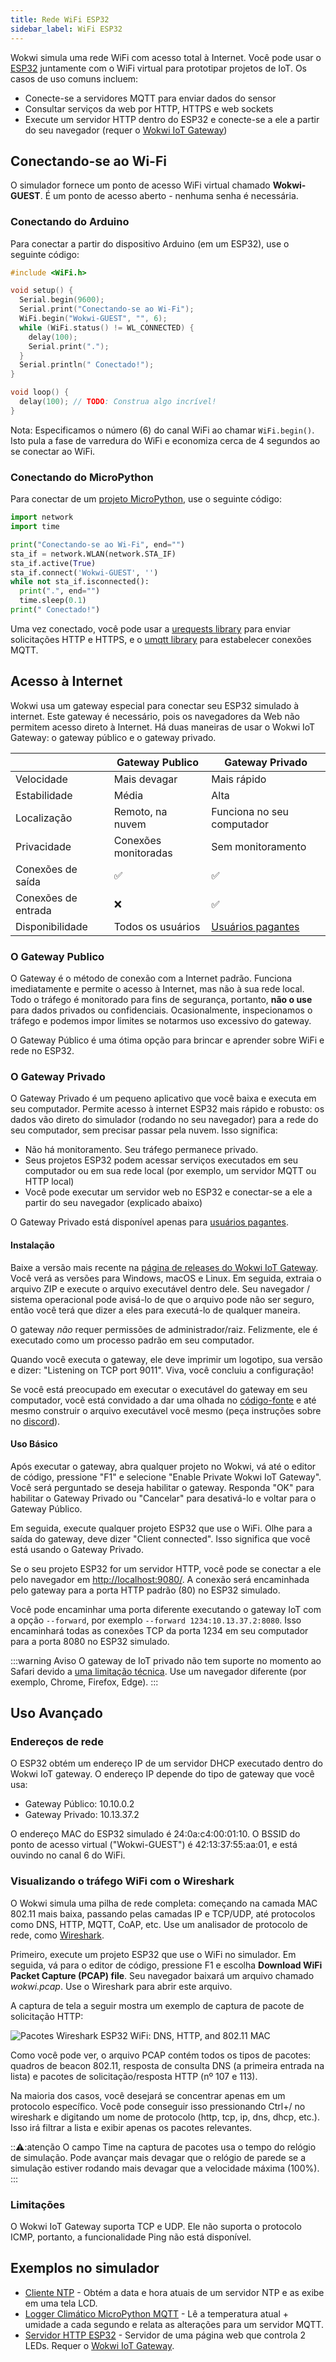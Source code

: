 ```yaml
---
title: Rede WiFi ESP32
sidebar_label: WiFi ESP32
---
```


Wokwi simula uma rede WiFi com acesso total à Internet. Você pode usar o [ESP32](./esp32) juntamente com o WiFi virtual para prototipar projetos de IoT. Os casos de uso comuns incluem:

- Conecte-se a servidores MQTT para enviar dados do sensor
- Consultar serviços da web por HTTP, HTTPS e web sockets
- Execute um servidor HTTP dentro do ESP32 e conecte-se a ele a partir do seu navegador (requer o [Wokwi IoT Gateway](#o-gateway-privado))

## Conectando-se ao Wi-Fi

O simulador fornece um ponto de acesso WiFi virtual chamado **Wokwi-GUEST**. É um ponto de acesso aberto - nenhuma senha é necessária.

### Conectando do Arduino

Para conectar a partir do dispositivo Arduino (em um ESP32), use o seguinte código:

```cpp
#include <WiFi.h>

void setup() {
  Serial.begin(9600);
  Serial.print("Conectando-se ao Wi-Fi");
  WiFi.begin("Wokwi-GUEST", "", 6);
  while (WiFi.status() != WL_CONNECTED) {
    delay(100);
    Serial.print(".");
  }
  Serial.println(" Conectado!");
}

void loop() {
  delay(100); // TODO: Construa algo incrível!
}
```

Nota: Especificamos o número (6) do canal WiFi ao chamar `WiFi.begin()`. Isto pula a fase de varredura do WiFi e economiza cerca de 4 segundos ao se conectar ao WiFi.

### Conectando do MicroPython

Para conectar de um [projeto MicroPython](https://wokwi.com/projects/new/micropython-esp32), use o seguinte código:

```python
import network
import time

print("Conectando-se ao Wi-Fi", end="")
sta_if = network.WLAN(network.STA_IF)
sta_if.active(True)
sta_if.connect('Wokwi-GUEST', '')
while not sta_if.isconnected():
  print(".", end="")
  time.sleep(0.1)
print(" Conectado!")
```

Uma vez conectado, você pode usar a [urequests library](https://mpython.readthedocs.io/en/master/library/mPython/urequests.html) para enviar solicitações HTTP e HTTPS, e o [umqtt library](https://mpython.readthedocs.io/en/master/library/mPython/umqtt.simple.html) para estabelecer conexões MQTT.

## Acesso à Internet

Wokwi usa um gateway especial para conectar seu ESP32 simulado à internet. Este gateway é necessário, pois os navegadores da Web não permitem acesso direto à Internet. Há duas maneiras de usar o Wokwi IoT Gateway: o gateway público e o gateway privado.

|                      | Gateway Publico       | Gateway Privado                                             |
| -------------------- | --------------------- | ----------------------------------------------------------- |
| Velocidade           | Mais devagar          | Mais rápido                                                 |
| Estabilidade         | Média                 | Alta                                                        |
| Localização          | Remoto, na nuvem      | Funciona no seu computador                                  |
| Privacidade          | Conexões monitoradas  | Sem monitoramento                                           |
| Conexões de saída    | ✅                    | ✅                                                          |
| Conexões de entrada  | ❌                    | ✅                                                          |
| Disponibilidade      | Todos os usuários     | [Usuários pagantes](https://wokwi.com/pricing?ref=docs_esp32_wifi) |

### O Gateway Publico

O Gateway é o método de conexão com a Internet padrão. Funciona imediatamente e permite o acesso à Internet, mas não à sua rede local. Todo o tráfego é monitorado para fins de segurança, portanto, **não o use** para dados privados ou confidenciais. Ocasionalmente, inspecionamos o tráfego e podemos impor limites se notarmos uso excessivo do gateway.

O Gateway Público é uma ótima opção para brincar e aprender sobre WiFi e rede no ESP32.

### O Gateway Privado

O Gateway Privado é um pequeno aplicativo que você baixa e executa em seu computador. Permite acesso à internet ESP32 mais rápido e robusto: os dados vão direto do simulador (rodando no seu navegador) para a rede do seu computador, sem precisar passar pela nuvem. Isso significa:

- Não há monitoramento. Seu tráfego permanece privado.
- Seus projetos ESP32 podem acessar serviços executados em seu computador ou em sua rede local (por exemplo, um servidor MQTT ou HTTP local)
- Você pode executar um servidor web no ESP32 e conectar-se a ele a partir do seu navegador (explicado abaixo)

O Gateway Privado está disponível apenas para [usuários pagantes](https://wokwi.com/pricing?ref=docs_esp32_wifi).

#### Instalação

Baixe a versão mais recente na [página de releases do Wokwi IoT Gateway](https://github.com/wokwi/wokwigw/releases/latest). Você verá as versões para Windows, macOS e Linux. Em seguida, extraia o arquivo ZIP e execute o arquivo executável dentro dele. Seu navegador / sistema operacional pode avisá-lo de que o arquivo pode não ser seguro, então você terá que dizer a eles para executá-lo de qualquer maneira.

O gateway _não_ requer permissões de administrador/raiz. Felizmente, ele é executado como um processo padrão em seu computador.

Quando você executa o gateway, ele deve imprimir um logotipo, sua versão e dizer: "Listening on TCP port 9011". Viva, você concluiu a configuração!

Se você está preocupado em executar o executável do gateway em seu computador, você está convidado a dar uma olhada no [código-fonte](https://github.com/wokwi/wokwigw) e até mesmo construir o arquivo executável você mesmo (peça instruções sobre no [discord](https://wokwi.com/discord)).

#### Uso Básico

Após executar o gateway, abra qualquer projeto no Wokwi, vá até o editor de código, pressione "F1" e selecione "Enable Private Wokwi IoT Gateway". Você será perguntado se deseja habilitar o gateway. Responda "OK" para habilitar o Gateway Privado ou "Cancelar" para desativá-lo e voltar para o Gateway Público.

Em seguida, execute qualquer projeto ESP32 que use o WiFi. Olhe para a saída do gateway, deve dizer "Client connected". Isso significa que você está usando o Gateway Privado.

Se o seu projeto ESP32 for um servidor HTTP, você pode se conectar a ele pelo navegador em [http://localhost:9080/](http://localhost:9080). A conexão será encaminhada pelo gateway para a porta HTTP padrão (80) no ESP32 simulado.

Você pode encaminhar uma porta diferente executando o gateway IoT com a opção `--forward`, por exemplo `--forward 1234:10.13.37.2:8080`. Isso encaminhará todas as conexões TCP da porta 1234 em seu computador para a porta 8080 no ESP32 simulado.

:::warning Aviso
O gateway de IoT privado não tem suporte no momento ao Safari devido a [uma limitação técnica](https://bugs.webkit.org/show_bug.cgi?id=171934#c96). Use um navegador diferente (por exemplo, Chrome, Firefox, Edge).
:::

## Uso Avançado

### Endereços de rede

O ESP32 obtém um endereço IP de um servidor DHCP executado dentro do Wokwi IoT gateway. O endereço IP depende do tipo de gateway que você usa:

- Gateway Público: 10.10.0.2
- Gateway Privado: 10.13.37.2

O endereço MAC do ESP32 simulado é 24:0a:c4:00:01:10.
O BSSID do ponto de acesso virtual ("Wokwi-GUEST") é 42:13:37:55:aa:01, e está ouvindo no canal 6 do WiFi.

### Visualizando o tráfego WiFi com o Wireshark

O Wokwi simula uma pilha de rede completa: começando na camada MAC 802.11 mais baixa, passando pelas camadas IP e TCP/UDP, até protocolos como DNS, HTTP, MQTT, CoAP, etc. Use um analisador de protocolo de rede, como [Wireshark](https://www.wireshark.org).

Primeiro, execute um projeto ESP32 que use o WiFi no simulador. Em seguida, vá para o editor de código, pressione F1 e escolha **Download WiFi Packet Capture (PCAP) file**. Seu navegador baixará um arquivo chamado _wokwi.pcap_. Use o Wireshark para abrir este arquivo.

A captura de tela a seguir mostra um exemplo de captura de pacote de solicitação HTTP:

![Pacotes Wireshark ESP32 WiFi: DNS, HTTP, and 802.11 MAC](esp32-wifi-wireshark.png)

Como você pode ver, o arquivo PCAP contém todos os tipos de pacotes: quadros de beacon 802.11, resposta de consulta DNS (a primeira entrada na lista) e pacotes de solicitação/resposta HTTP (nº 107 e 113).

Na maioria dos casos, você desejará se concentrar apenas em um protocolo específico. Você pode conseguir isso pressionando Ctrl+/ no wireshark e digitando um nome de protocolo (http, tcp, ip, dns, dhcp, etc.). Isso irá filtrar a lista e exibir apenas os pacotes relevantes.

:::warning::atenção
O campo Time na captura de pacotes usa o tempo do relógio de simulação. Pode avançar mais devagar que o relógio de parede se a simulação estiver rodando mais devagar que a velocidade máxima (100%).
:::

### Limitações

O Wokwi IoT Gateway suporta TCP e UDP. Ele não suporta o protocolo ICMP, portanto, a funcionalidade Ping não está disponível.

## Exemplos no simulador

- [Cliente NTP](https://wokwi.com/projects/321525495180034642) - Obtém a data e hora atuais de um servidor NTP e as exibe em uma tela LCD.
- [Logger Climático MicroPython MQTT](https://wokwi.com/projects/322577683855704658) - Lê a temperatura atual + umidade a cada segundo e relata as alterações para um servidor MQTT.
- [Servidor HTTP ESP32](https://wokwi.com/projects/320964045035274834) - Servidor de uma página web que controla 2 LEDs. Requer o [Wokwi IoT Gateway](#the-private-gateway).
